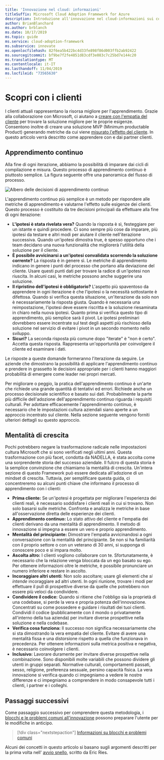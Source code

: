 ```yaml
---
title: 'Innovazione nel cloud: informazioni'
titleSuffix: Microsoft Cloud Adoption Framework for Azure
description: Introduzione all'innovazione nel cloud-informazioni sui contenuti
author: BrianBlanchard
ms.author: brblanch
ms.date: 10/17/2019
ms.topic: guide
ms.service: cloud-adoption-framework
ms.subservice: innovate
ms.openlocfilehash: 82f6ea5b422bc4d33fe898f86d003ffb2ab92422
ms.sourcegitcommit: bf9be7f2fe4851d83cdf3e083c7c25bd7e144c20
ms.translationtype: MT
ms.contentlocale: it-IT
ms.lasthandoff: 11/04/2019
ms.locfileid: "73565630"
---
```

# <a name="learn-with-customers"></a>Scopri con i clienti

I clienti attuali rappresentano la risorsa migliore per l'apprendimento. Grazie alla collaborazione con Microsoft, ci aiutano a [creare con l'empatia del cliente](./build.md) per trovare la soluzione migliore per le proprie esigenze. Consentono inoltre di creare una soluzione MVP (Minimum productable Product) generando metriche da cui viene [misurato l'effetto del cliente](./measure.md). In questo articolo verrà descritto come apprendere con e dai partner clienti.

## <a name="continuous-learning"></a>Apprendimento continuo

Alla fine di ogni iterazione, abbiamo la possibilità di imparare dai cicli di compilazione e misura. Questo processo di apprendimento continuo è piuttosto semplice. La figura seguente offre una panoramica del flusso di processo.

![Albero delle decisioni di apprendimento continuo](../../_images/innovate/continuous-learning.png)

L'apprendimento continuo più semplice è un metodo per rispondere alle metriche di apprendimento e valutarne l'effetto sulle esigenze dei clienti. Questo processo è costituito da tre decisioni principali da effettuare alla fine di ogni iterazione:

- **L'ipotesi è stata rivelata vera?** Quando la risposta è sì, festeggiare per un istante e quindi procedere. Ci sono sempre più cose da imparare, più ipotesi da testare e altri modi per aiutare il cliente nell'iterazione successiva. Quando un'ipotesi dimostra true, è spesso opportuno che i team decidano una nuova funzionalità che migliorerà l'utilità della soluzione per il cliente.
- **È possibile avvicinarsi a un'ipotesi convalidata scorrendo la soluzione corrente?** La risposta è in genere sì. Le metriche di apprendimento indicano in genere i punti del processo che portano alla deviazione del cliente. Usare questi punti dati per trovare la radice di un'ipotesi non riuscita. In alcuni casi, le metriche possono anche suggerire una soluzione.
- **Il ripristino dell'ipotesi è obbligatorio?** L'aspetto più spaventoso da apprendere in ogni iterazione è che l'ipotesi o la necessità sottostante è difettosa. Quando si verifica questa situazione, un'iterazione da solo non è necessariamente la risposta giusta. Quando è necessaria una reimpostazione, l'ipotesi deve essere riscritta e la soluzione riesaminata in chiaro nella nuova ipotesi. Quanto prima si verifica questo tipo di apprendimento, più semplice sarà il pivot. Le ipotesi preliminari dovrebbero essere incentrate sul test degli aspetti più rischioso della soluzione nel servizio di evitare i pivot in un secondo momento nello sviluppo.
- **Sicuri?** La seconda risposta più comune dopo "iterate" è "non è certo". Accetta questa risposta. Rappresenta un'opportunità per coinvolgere il cliente ed esaminare i dati.

Le risposte a queste domande formeranno l'iterazione da seguire. Le aziende che dimostrano la possibilità di applicare l'apprendimento continuo e prendere in grassetto le decisioni appropriate per i clienti hanno maggiori probabilità di emergere come leader nei propri mercati.

Per migliorare o peggio, la pratica dell'apprendimento continuo è un'arte che richiede una grande quantità di tentativi ed errori. Richiede anche un processo decisionale scientifico e basato sui dati. Probabilmente la parte più difficile dell'adozione dell'apprendimento continuo riguarda i requisiti culturali. Per adottare efficacemente l'apprendimento continuo, è necessario che le impostazioni cultura aziendali siano aperte a un approccio incentrato sul cliente. Nella sezione seguente vengono forniti ulteriori dettagli su questo approccio.

## <a name="growth-mindset"></a>Mentalità di crescita

Pochi potrebbero negare la trasformazione radicale nelle impostazioni cultura Microsoft che si sono verificati negli ultimi anni. Questa trasformazione con più facet, condotta da NADELLA, è stata accolta come una sorprendente storia del successo aziendale. Il fulcro di questa storia è la semplice convinzione che chiamiamo la mentalità di crescita. Un'intera sezione di questo Framework può essere dedicata all'adozione di un mindset di crescita. Tuttavia, per semplificare questa guida, ci concentreremo su alcuni punti chiave che informano il processo di apprendimento con i clienti:

- **Prima cliente:** Se un'ipotesi è progettata per migliorare l'esperienza dei clienti reali, è necessario soddisfare i clienti reali in cui si trovano. Non solo basarsi sulle metriche. Confronta e analizza le metriche in base all'osservazione diretta delle esperienze dei clienti.
- **Apprendimento continuo:** Lo stato attivo del cliente e l'empatia dei clienti derivano da una mentalità di apprendimento. Il metodo di innovazione si impegna a essere un vero e proprio apprendimento.
- **Mentalità del principiante:** Dimostrare l'empatia avvicinandosi a ogni conversazione con la mentalità del principiante. Se non si ha familiarità con il proprio settore o con un veterano di 30 anni, si supponga di conoscere poco e si impara molto.
- **Ascolta altro:** I clienti vogliono collaborare con te. Sfortunatamente, è necessario che la relazione venga bloccata da un ego basato su ego. Per ottenere informazioni oltre le metriche, è possibile pronunciare un numero inferiore e restare in ascolto.
- **Incoraggiare altri utenti:** Non solo ascoltare; usare gli elementi che *si intende* incoraggiare ad altri utenti. In ogni riunione, trovare i modi per effettuare il pull di prospettive diverse da quelle che potrebbero non essere più veloci da condividere.
- **Condividere il codice:** Quando si ritiene che l'obbligo sia la proprietà di una codebase, si perde la vera e propria potenza dell'innovazione. Concentrati su come possedere e guidare i risultati dei tuoi clienti. Condividi il codice (pubblicamente con il mondo o privatamente all'interno della tua azienda) per invitare diverse prospettive nella soluzione e nella codebase.
- **Verifica cosa funziona:** Il successo non significa necessariamente che si sta dimostrando la vera empatia del cliente. Evitare di avere una mentalità fissa e una distorsione rispetto a quella che funzionava in precedenza. Per ottenere informazioni sulla metrica positiva e negativa, è necessario coinvolgere i clienti.
- **Inclusivo:** Lavorare duramente per invitare diverse prospettive nella combinazione. Sono disponibili molte variabili che possono dividere gli utenti in gruppi separati. Normative culturali, comportamenti passati, sesso, religione, preferenza sessuale, persino capacità fisica. La vera innovazione si verifica quando ci impegniamo a vedere le nostre differenze e ci impegniamo a comprendere in modo consapevole tutti i clienti, i partner e i colleghi.

## <a name="next-steps"></a>Passaggi successivi

Come passaggio successivo per comprendere questa metodologia, i [blocchi e le problemi comuni all'innovazione](./challenges.md) possono preparare l'utente per le modifiche in anticipo.

> [!div class="nextstepaction"]
> [Informazioni su blocchi e problemi comuni](./challenges.md)

Alcuni dei concetti in questo articolo si basano sugli argomenti descritti per la prima volta nell' [avvio snello](http://theleanstartup.com/book), scritto da Eric Ries.
